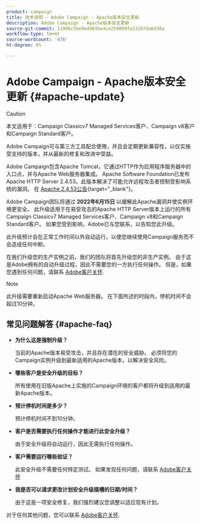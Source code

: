 ```yaml
---
product: campaign
title: 技术说明 — Adobe Campaign - Apache版本安全更新
description: Adobe Campaign - Apache版本安全更新
source-git-commit: 11906c5be9ed483be4ce259899fe23207da6d38a
workflow-type: tm+mt
source-wordcount: '476'
ht-degree: 0%

---
```


# Adobe Campaign - Apache版本安全更新 {#apache-update}

>[!CAUTION]
>本文适用于：Campaign Classicv7 Managed Services客户、Campaign v8客户和Campaign Standard客户。

Adobe Campaign可与第三方工具配合使用，并且会定期更新兼容性，以仅实施受支持的版本，并从最新的修复和改进中受益。

Adobe Campaign包含Apache Tomcat，它通过HTTP作为应用程序服务器中的入口点，并与Apache Web服务器集成。 Apache Software Foundation已发布Apache HTTP Server 2.4.53。此版本解决了可能允许远程攻击者控制受影响系统的漏洞。 在 [Apache 2.4.53公告](https://downloads.apache.org/httpd/Announcement2.4.html){target=&quot;_blank&quot;}。

Adobe Campaign团队将通过 **2022年6月15日** 以缓解此Apache漏洞并使实例环境更安全。 此升级适用于在易受攻击的Apache HTTP Server版本上运行的所有Campaign Classicv7 Managed Services客户、Campaign v8和Campaign Standard客户。 如果您受到影响，Adobe已与您联系，以告知您此升级。

此升级预计会在正常工作时间以外自动运行，以便您继续使用Campaign服务而不会造成任何中断。

在我们升级您的生产实例之前，我们的团队将首先升级您的非生产实例。 由于这是Adobe拥有的自动升级过程，因此不需要您的一方执行任何操作。 但是，如果您遇到任何问题，请联系 [Adobe客户关怀](https://experienceleague.adobe.com/?support-solution=Campaign#support).


>[!NOTE]
>此升级需要重新启动Apache Web服务器。 在下面所述的时段内，停机时间不会超过10分钟。

## 常见问题解答 {#apache-faq}

* **为什么这是强制升级？**

   当前的Apache版本易受攻击，并且存在潜在的安全威胁。 必须将您的Campaign实例升级到最新适用的Apache版本，以解决安全风险。


* **哪些客户是安全升级的目标？**

   所有使用在旧版Apache上实施的Campaign环境的客户都将升级到适用的最新Apache版本。

* **预计停机时间是多少？**

   预计停机时间不到10分钟。

* **客户是否需要执行任何操作才能进行此安全升级？**

   由于安全升级将自动运行，因此无需执行任何操作。

* **客户需要运行哪些验证？**

   此安全升级不需要任何特定测试。 如果发现任何问题，请联系 [Adobe客户关怀](https://experienceleague.adobe.com/?support-solution=Campaign#support)


* **我是否可以请求更改计划安全升级插槽的日期/时间？**

   由于这是一项安全修复，我们强烈建议您调整以适应现有计划。


对于任何其他问题，您可以联系 [Adobe客户关怀](https://experienceleague.adobe.com/?support-solution=Campaign#support).
